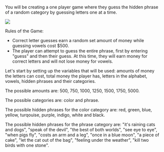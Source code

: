 <!--title={Introduction}-->

<!--concepts={Lists, Dictionaries}-->

<!--badges={Python:180, Software Engineering:22}-->

You will be creating a one player game where they guess the hidden phrase of a random category by guessing letters one at a time.

<img src="https://timothymark.com/wp-content/uploads/2018/10/puzzle-300x169.jpg">

Rules of the Game:

* Correct letter guesses earn a random set amount of money while guessing vowels cost $500. 
* The player can attempt to guess the entire phrase, first by entering "guess" and then their guess. At this time, they will earn money for correct letters and will not lose money for vowels.

Let's start by setting up the variables that will be used: amounts of money the letters can cost, total money the player has, letters in the alphabet, vowels, hidden phrases and their categories.

The possible amounts are: 500, 750, 1000, 1250, 1500, 1750, 5000.

The possible categories are: color and phrase.

The possible hidden phrases for the color category are: red, green, blue, yellow, turqouise, purple, indigo, white and black. 	

The possible hidden phrases for the phrase category are: "it's raining cats and dogs", "speak of the devil", "the best of both worlds", "see eye to eye", "when pigs fly", "costs an arm and a leg", "once in a blue moon", "a piece of cake",  "let the cat out of the bag", "feeling under the weather", "kill two birds with one stone".



